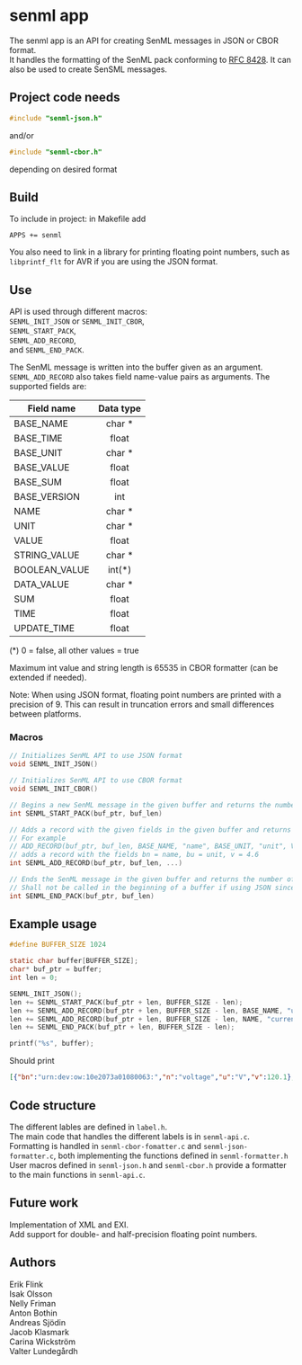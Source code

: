 # senml app
The senml app is an API for creating SenML messages in JSON or CBOR format.  
It handles the formatting of the SenML pack conforming to [RFC 8428](https://tools.ietf.org/html/rfc8428). It can also be used to create SenSML messages.

## Project code needs

```c
#include "senml-json.h"
```  
and/or  
```c
#include "senml-cbor.h"
```  
depending on desired format

## Build

To include in project:
in Makefile add

```
APPS += senml
```

You also need to link in a library for printing floating point numbers, such as `libprintf_flt` for AVR if you are using the JSON format.

## Use

API is used through different macros:  
`SENML_INIT_JSON` or `SENML_INIT_CBOR`,  
`SENML_START_PACK`,  
`SENML_ADD_RECORD`,  
and `SENML_END_PACK`.  

The SenML message is written into the buffer given as an argument.
`SENML_ADD_RECORD` also takes field name-value pairs as arguments. The supported fields are:

| Field name    | Data type |
| ------------- |:---------:|
| BASE_NAME     | char *    |
| BASE_TIME     | float     |
| BASE_UNIT     | char *    |
| BASE_VALUE    | float     |
| BASE_SUM      | float     |
| BASE_VERSION  | int       |
| NAME          | char *    |
| UNIT          | char *    |
| VALUE         | float     |
| STRING_VALUE  | char *    |
| BOOLEAN_VALUE | int(*)    |
| DATA_VALUE    | char *    |
| SUM           | float     |
| TIME          | float     |
| UPDATE_TIME   | float     |

(*) 0 = false, all other values = true

Maximum int value and string length is 65535 in CBOR formatter (can be extended if needed).

Note: When using JSON format, floating point numbers are printed with a precision of 9. This can result in truncation errors and small differences between platforms.

### Macros
```c
// Initializes SenML API to use JSON format
void SENML_INIT_JSON()
```
```c
// Initializes SenML API to use CBOR format
void SENML_INIT_CBOR()
```
```c
// Begins a new SenML message in the given buffer and returns the number of characters written.
int SENML_START_PACK(buf_ptr, buf_len)
```
```c
// Adds a record with the given fields in the given buffer and returns the number of characters written.
// For example 
// ADD_RECORD(buf_ptr, buf_len, BASE_NAME, "name", BASE_UNIT, "unit", VALUE, 4.6)
// adds a record with the fields bn = name, bu = unit, v = 4.6
int SENML_ADD_RECORD(buf_ptr, buf_len, ...)
```
```c
// Ends the SenML message in the given buffer and returns the number of characters written.
// Shall not be called in the beginning of a buffer if using JSON since it needs to step backwards in the buffer and overwrite the last record separation character.
int SENML_END_PACK(buf_ptr, buf_len)
```

## Example usage
```c
#define BUFFER_SIZE 1024

static char buffer[BUFFER_SIZE];
char* buf_ptr = buffer;
int len = 0;

SENML_INIT_JSON();
len += SENML_START_PACK(buf_ptr + len, BUFFER_SIZE - len);
len += SENML_ADD_RECORD(buf_ptr + len, BUFFER_SIZE - len, BASE_NAME, "urn:dev:ow:10e2073a01080063", NAME, "voltage", UNIT, "V", VALUE, 120.1);
len += SENML_ADD_RECORD(buf_ptr + len, BUFFER_SIZE - len, NAME, "current", UNIT, "A", VALUE, 1.2);
len += SENML_END_PACK(buf_ptr + len, BUFFER_SIZE - len);

printf("%s", buffer);
```
Should print
```json
[{"bn":"urn:dev:ow:10e2073a01080063:","n":"voltage","u":"V","v":120.1},{"n":"current","u":"A","v":1.2}]
```
## Code structure
The different lables are defined in `label.h`.  
The main code that handles the different labels is in `senml-api.c`.  
Formatting is handled in `senml-cbor-fomatter.c` and `senml-json-formatter.c`, both implementing the functions defined in `senml-formatter.h`  
User macros defined in `senml-json.h` and `senml-cbor.h` provide a formatter to the main functions in `senml-api.c`.  

## Future work
Implementation of XML and EXI.  
Add support for double- and half-precision floating point numbers.  

## Authors
Erik Flink   \
Isak Olsson \
Nelly Friman \
Anton Bothin   \
Andreas Sjödin \
Jacob Klasmark  \
Carina Wickström \
Valter Lundegårdh 
